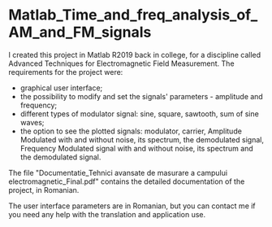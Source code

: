 # Matlab_Time_and_freq_analysis_of_AM_and_FM_signals

I created this project in Matlab R2019 back in college, for a discipline called Advanced Techniques for Electromagnetic Field Measurement. The requirements for the project were:

- graphical user interface;
- the possibility to modify and set the signals' parameters - amplitude and frequency;
- different types of modulator signal: sine, square, sawtooth, sum of sine waves;
- the option to see the plotted signals: modulator, carrier, Amplitude Modulated with and without noise, its spectrum, the demodulated signal, Frequency Modulated signal with and without noise, its spectrum and the demodulated signal.

The file "Documentatie_Tehnici avansate de masurare a campului electromagnetic_Final.pdf" contains the detailed documentation of the project, in Romanian. 

The user interface parameters are in Romanian, but you can contact me if you need any help with the translation and application use.

